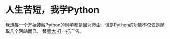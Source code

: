 # 人生苦短，我学Python
我想每一个开始接触Python的同学都是因为爬虫，但是Python的功能不仅仅是爬取几个网站而已。
替[廖大](https://www.liaoxuefeng.com/wiki/0014316089557264a6b348958f449949df42a6d3a2e542c000/001431937554888869fb52b812243dda6103214cd61d0c2000)
打一打广告。
